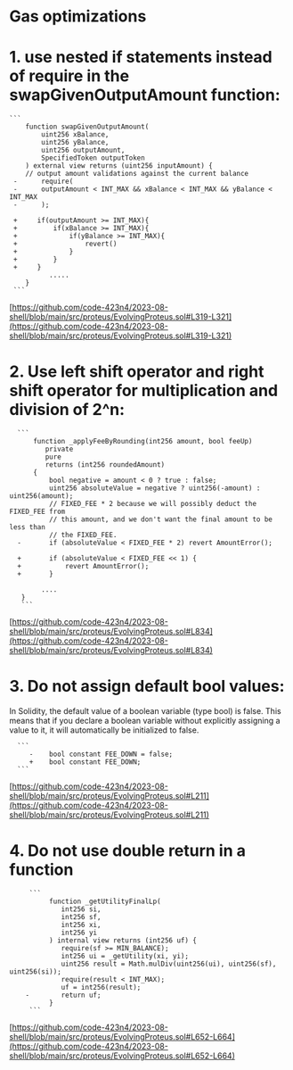 # Gas optimizations

# 1. use nested if statements instead of require in the swapGivenOutputAmount function:

    ```
        function swapGivenOutputAmount(
            uint256 xBalance,
            uint256 yBalance,
            uint256 outputAmount,
            SpecifiedToken outputToken
        ) external view returns (uint256 inputAmount) {
        // output amount validations against the current balance
     -      require(
     -      outputAmount < INT_MAX && xBalance < INT_MAX && yBalance < INT_MAX
     -      );
     
     +     if(outputAmount >= INT_MAX){
     +         if(xBalance >= INT_MAX){
     +             if(yBalance >= INT_MAX){
     +                 revert()
     +             }
     +         }
     +     }
              .....
        }
     ```
       
[https://github.com/code-423n4/2023-08-shell/blob/main/src/proteus/EvolvingProteus.sol#L319-L321](https://github.com/code-423n4/2023-08-shell/blob/main/src/proteus/EvolvingProteus.sol#L319-L321)

# 2. Use left shift operator and right shift operator for multiplication and division of 2^n:

      ``` 
          function _applyFeeByRounding(int256 amount, bool feeUp)
             private
             pure
             returns (int256 roundedAmount)
          {
              bool negative = amount < 0 ? true : false;
              uint256 absoluteValue = negative ? uint256(-amount) : uint256(amount);
              // FIXED_FEE * 2 because we will possibly deduct the FIXED_FEE from
              // this amount, and we don't want the final amount to be less than
              // the FIXED_FEE.
      -       if (absoluteValue < FIXED_FEE * 2) revert AmountError();

      +       if (absoluteValue < FIXED_FEE << 1) {
      +           revert AmountError();
      +       }
 
            ....
       }
       ```

[https://github.com/code-423n4/2023-08-shell/blob/main/src/proteus/EvolvingProteus.sol#L834](https://github.com/code-423n4/2023-08-shell/blob/main/src/proteus/EvolvingProteus.sol#L834)

# 3. Do not assign default bool values:

In Solidity, the default value of a boolean variable (type bool) is false. This means that if you declare a boolean variable without explicitly assigning a value to it, it will automatically be initialized to false.
      
      ```
         -    bool constant FEE_DOWN = false;
         +    bool constant FEE_DOWN;
      ```
      

[https://github.com/code-423n4/2023-08-shell/blob/main/src/proteus/EvolvingProteus.sol#L211](https://github.com/code-423n4/2023-08-shell/blob/main/src/proteus/EvolvingProteus.sol#L211)

# 4. Do not use double return in a function

         ```
              function _getUtilityFinalLp(
                 int256 si,
                 int256 sf,
                 int256 xi,
                 int256 yi
              ) internal view returns (int256 uf) {
                 require(sf >= MIN_BALANCE);
                 int256 ui = _getUtility(xi, yi);
                 uint256 result = Math.mulDiv(uint256(ui), uint256(sf), uint256(si));
                 require(result < INT_MAX);
                 uf = int256(result);
        -        return uf;
              }
         ```

[https://github.com/code-423n4/2023-08-shell/blob/main/src/proteus/EvolvingProteus.sol#L652-L664](https://github.com/code-423n4/2023-08-shell/blob/main/src/proteus/EvolvingProteus.sol#L652-L664)